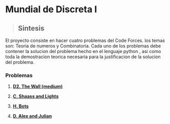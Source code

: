 # Mundial de Discreta I

> ## Sintesis

El proyecto consiste en hacer cuatro problemas del Code Forces. 
los temas son: Teoria de numeros y Combinatoria. Cada uno de los  problemas debe contener la solucion del problema hecho en el lenguaje python , asi como toda la demostracion teorica necesaria para la justificacion de la solucion del problema.


### Problemas 
1. **[D2. The Wall (medium)](https://codeforces.com/problemset/problem/690/D2)**

2. **[C. Shaass and Lights](https://codeforces.com/problemset/problem/294/C)**

3. **[H. Bots](https://codeforces.com/problemset/problem/575/H)**

4. **[D. Alex and Julian](https://codeforces.com/problemset/problem/1220/D)**